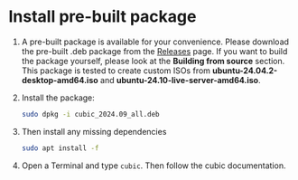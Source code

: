 # Install pre-built package

1. A pre-built package is available for your convenience. Please download the pre-built .deb package from the [Releases](https://github.com/muquit/cubic-ubuntu-server-fix/releases/tag/1.0.1) page. If you want to build the package yourself, please look at the **Building from source** section.  This package is tested to create custom ISOs from **ubuntu-24.04.2-desktop-amd64.iso** and **ubuntu-24.10-live-server-amd64.iso**.

2. Install the package:
   ```bash
   sudo dpkg -i cubic_2024.09_all.deb
   ```
3. Then install any missing dependencies
   ```bash
   sudo apt install -f
   ```
4. Open a Terminal and type `cubic`. Then follow the cubic documentation.
